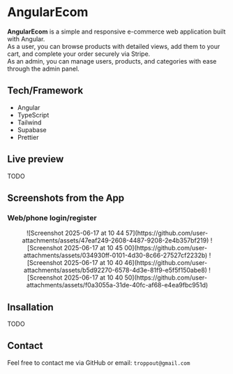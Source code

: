 # AngularEcom

**AngularEcom** is a simple and responsive e-commerce web application built with Angular. <br>
As a user, you can browse products with detailed views, add them to your cart, and complete your order securely via Stripe. <br>
As an admin, you can manage users, products, and categories with ease through the admin panel. <br>

## Tech/Framework

- Angular
- TypeScript
- Tailwind
- Supabase
- Prettier

## Live preview

TODO

## Screenshots from the App

### Web/phone login/register
<p align="center">
  ![Screenshot 2025-06-17 at 10 44 57](https://github.com/user-attachments/assets/47eaf249-2608-4487-9208-2e4b357bf219)
![Screenshot 2025-06-17 at 10 45 00](https://github.com/user-attachments/assets/034930ff-0101-4d30-8c66-27527cf2232b)
![Screenshot 2025-06-17 at 10 40 46](https://github.com/user-attachments/assets/b5d92270-6578-4d3e-81f9-e5f5f150abe8)
![Screenshot 2025-06-17 at 10 40 50](https://github.com/user-attachments/assets/f0a3055a-31de-40fc-af68-e4ea9fbc951d)

</p>


## Insallation

TODO

## Contact

Feel free to contact me via GitHub or email: `troppout@gmail.com`
